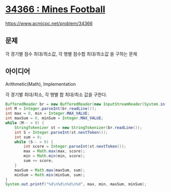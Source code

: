 # [34366 : Mines Football](https://www.acmicpc.net/problem/34366)
https://www.acmicpc.net/problem/34366

## 문제
각 경기별 점수 최대/최소값, 각 행별 점수합 최대/최소값 을 구하는 문제

## 아이디어
Arithmetic(Math), Implementation

각 경기별 최대/최소, 각 행별 합 최대/최소 값을 구한다.
```java
BufferedReader br = new BufferedReader(new InputStreamReader(System.in));
int M = Integer.parseInt(br.readLine());
int max = 0, min = Integer.MAX_VALUE;
int maxSum = 0, minSum = Integer.MAX_VALUE;
while (M-- > 0) {
    StringTokenizer st = new StringTokenizer(br.readLine());
    int S = Integer.parseInt(st.nextToken());
    int sum = 0;
    while (S-- > 0) {
        int score = Integer.parseInt(st.nextToken());
        max = Math.max(max, score);
        min = Math.min(min, score);
        sum += score;
    }
    maxSum = Math.max(maxSum, sum);
    minSum = Math.min(minSum, sum);
}
System.out.printf("%d\n%d\n%d\n%d", max, min, maxSum, minSum);
```